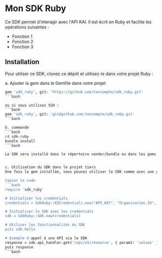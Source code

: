 # Mon SDK Ruby

Ce SDK permet d'interagir avec l'API KAI. Il est écrit en Ruby et facilite les opérations suivantes :
- Fonction 1
- Fonction 2
- Fonction 3

## Installation
Pour utiliser ce SDK, clonez ce dépôt et utilisez-le dans votre projet Ruby :

a. Ajouter la gem dans le Gemfile dans votre projet

```bash
gem 'sdk_ruby', git: 'https://github.com/toncompte/sdk_ruby.git'
```bash

ou si vous utilisez SSH :
```bash
gem 'sdk_ruby', git: 'git@github.com:toncompte/sdk_ruby.git'
```bash

b. commande
```bash
cd sdk-ruby
bundle install
```bash

Le SDK sera installé dans le répertoire vendor/bundle ou dans les gems système, selon la configuration.


c. Utilisation du SDK dans le projet tiers
Une fois la gem installée, vous pouvez utiliser le SDK comme avec une gem Ruby classique. Par exemple, dans un fichier main.rb de votre projet, l'utiliser ainsi :

Copier le code
```bash
require 'sdk_ruby'

# Initialiser les credentials
credentials = SdkRuby::KSCredentials.new("API_KEY", "Organization_ID", "Instance_ID")

# Initialiser le SDK avec les credentials
sdk = SdkRuby::SDK.new(credentials)

# Utiliser les fonctionnalités du SDK
puts sdk.hello

# Exemple d'appel à une API via le SDK
response = sdk.api_handler.get('/api/v1/resource', { param1: 'value1' })
puts response
```bash
